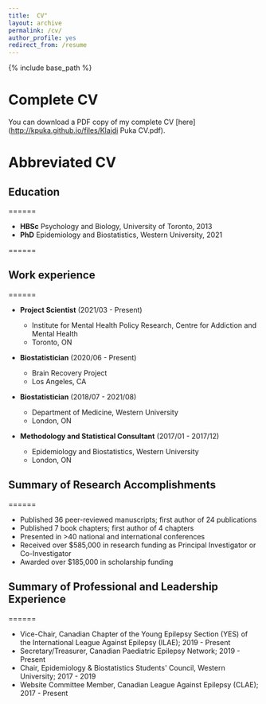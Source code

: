 ```yaml
---
title:  CV"
layout: archive
permalink: /cv/
author_profile: yes
redirect_from: /resume
---
```


{% include base_path %}

# Complete CV

You can download a PDF copy of my complete CV [here](http://kpuka.github.io/files/Klajdi Puka CV.pdf).


# Abbreviated CV

## Education
======
* **HBSc** Psychology and Biology, University of Toronto, 2013
* **PhD** Epidemiology and Biostatistics, Western University, 2021

======

## Work experience
======
* **Project Scientist** (2021/03 - Present)
    * Institute for Mental Health Policy Research, Centre for Addiction and Mental Health
    * Toronto, ON 

* **Biostatistician** (2020/06 - Present)
    * Brain Recovery Project
    * Los Angeles, CA
 
* **Biostatistician** (2018/07 - 2021/08)
    * Department of Medicine, Western University
    * London, ON
   
* **Methodology and Statistical Consultant** (2017/01 - 2017/12)
    * Epidemiology and Biostatistics, Western University
    * London, ON



## Summary of Research Accomplishments
======
* Published 36 peer-reviewed manuscripts; first author of 24 publications
* Published 7 book chapters; first author of 4 chapters
* Presented in >40 national and international conferences 
* Received over $585,000 in research funding as Principal Investigator or Co-Investigator
* Awarded over $185,000 in scholarship funding



## Summary of Professional and Leadership Experience 
======
* Vice-Chair, Canadian Chapter of the Young Epilepsy Section (YES) of the International League Against Epilepsy (ILAE); 2019 - Present
* Secretary/Treasurer, Canadian Paediatric Epilepsy Network; 2019 - Present
* Chair, Epidemiology & Biostatistics Students' Council, Western University; 2017 - 2019 
* Website Committee Member, Canadian League Against Epilepsy (CLAE); 2017 - Present 
